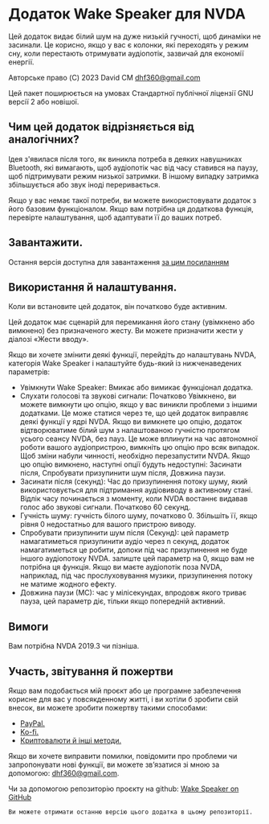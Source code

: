 # Додаток Wake Speaker для NVDA #

Цей додаток видає білий шум на дуже низькій гучності, щоб динаміки не засинали. Це корисно, якщо у вас є колонки, які переходять у режим сну, коли перестають отримувати аудіопотік, зазвичай для економії енергії.

Авторське право (C) 2023 David CM <dhf360@gmail.com>

Цей пакет поширюється на умовах Стандартної публічної ліцензії GNU версії 2 або новішої.

## Чим цей додаток відрізняється від аналогічних?

Ідея з'явилася після того, як виникла потреба в деяких навушниках Bluetooth, які вимагають, щоб аудіопотік час від часу ставився на паузу, щоб підтримувати режим низької затримки. В іншому випадку затримка збільшується або звук іноді переривається.

Якщо у вас немає такої потреби, ви можете використовувати додаток з його базовим функціоналом. Якщо вам потрібна ця додаткова функція, перевірте налаштування, щоб адаптувати її до ваших потреб.

## Завантажити.
 Остання версія доступна для завантаження [за цим посиланням](https://davidacm.github.io/getlatest/gh/davidacm/WakeSpeaker/?index=1)

## Використання й налаштування.

Коли ви встановите цей додаток, він початково буде активним.

Цей додаток має сценарій для перемикання його стану (увімкнено або вимкнено) без призначеного жесту. Ви можете призначити жести у діалозі «Жести вводу».

Якщо ви хочете змінити деякі функції, перейдіть до налаштувань NVDA, категорія Wake Speaker і налаштуйте будь-який із нижченаведених параметрів:

* Увімкнути Wake Speaker: Вмикає або вимикає функціонал додатка.
* Слухати голосові та звукові сигнали: Початково Увімкнено, ви можете вимкнути цю опцію, якщо у вас виникли проблеми з іншими додатками. Це може статися через те, що цей додаток виправляє деякі функції у ядрі NVDA. Якщо ви вимкнете цю опцію, додаток відтворюватиме білий шум з налаштованою гучністю протягом усього сеансу NVDA, без пауз. Це може вплинути на час автономної роботи вашого аудіопристрою, вимкніть цю опцію про всяк випадок. Щоб зміни набули чинності, необхідно перезапустити NVDA.
Якщо цю опцію вимкнено, наступні опції будуть недоступні: Засинати після, Спробувати призупинити шум після, Довжина паузи.
* Засинати після (секунд): Час до призупинення потоку шуму, який використовується для підтримання аудіовиводу в активному стані. Відлік часу починається з моменту, коли NVDA востаннє видавав голос або звукові сигнали. Початково 60 секунд.
* Гучність шуму: гучність білого шуму, початково 0. Збільшіть її, якщо рівня 0 недостатньо для вашого пристрою виводу.
* Спробувати призупинити шум після (Секунд): цей параметр намагатиметься призупинити аудіо через n секунд, додаток намагатиметься це робити, допоки під час призупинення не буде іншого аудіопотоку NVDA. залиште цей параметр на 0, якщо вам не потрібна ця функція. Якщо ви маєте аудіопотік поза NVDA, наприклад, під час прослуховування музики, призупинення потоку не матиме жодного ефекту.
* Довжина паузи (МС): час у мілісекундах, впродовж якого триває пауза, цей параметр діє, тільки якщо попередній активний.

## Вимоги
  Вам потрібна NVDA 2019.3 чи пізніша.

## Участь, звітування й пожертви

Якщо вам подобається мій проєкт або це програмне забезпечення корисне для вас у повсякденному житті, і ви хотіли б зробити свій внесок, ви можете зробити пожертву такими способами:

* [PayPal.](https://paypal.me/davicm)
* [Ko-fi.](https://ko-fi.com/davidacm)
* [Криптовалюти й інші методи.](https://davidacm.github.io/donations/)

Якщо ви хочете виправити помилки, повідомити про проблеми чи запропонувати нові функції, ви можете зв’язатися зі мною за допомогою: <dhf360@gmail.com>.

  Чи за допомогою репозиторію проєкту на github:
  [Wake Speaker on GitHub](https://github.com/davidacm/WakeSpeaker)

    Ви можете отримати останню версію цього додатка в цьому репозиторії.
